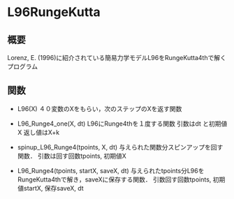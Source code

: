 # L96RungeKutta
## 概要
Lorenz, E. (1996)に紹介されている簡易力学モデルL96をRungeKutta4thで解くプログラム

## 関数
* L96(X)
４０変数のXをもらい，次のステップのXを返す関数

* L96_Runge4_one(X, dt)
L96にRunge4thを１度する関数
引数はdt と初期値X
返し値はX+k

* spinup_L96_Runge4(tpoints, X, dt)
与えられた関数分スピンアップを回す関数．
引数は回す回数tpoints, 初期値X

* L96_Runge4(tpoints, startX, saveX, dt)
与えられたtpoints分L96をRungeKutta4thで解き，saveXに保存する関数．
引数回す回数tpoints, 初期値startX, 保存saveX, dt
